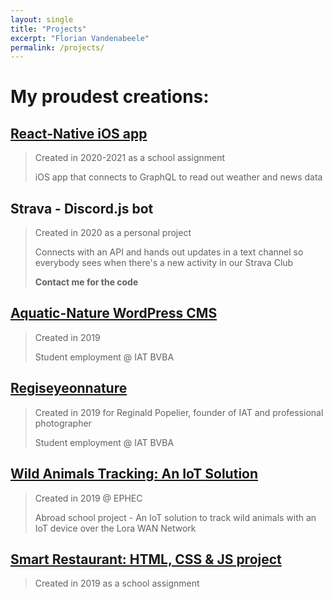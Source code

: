 ```yaml
---
layout: single
title: "Projects"
excerpt: "Florian Vandenabeele"
permalink: /projects/
---
```


# My proudest creations:

## [React-Native iOS app](https://www.youtube.com/watch?v=UkR1yAR3Rus&feature=youtu.be)

> Created in 2020-2021 as a school assignment
>
> iOS app that connects to GraphQL to read out weather and news data

## Strava - Discord.js bot

> Created in 2020 as a personal project
>
> Connects with an API and hands out updates in a text channel so everybody sees when there's a new activity in our Strava Club
>
> **Contact me for the code**

## [Aquatic-Nature WordPress CMS](https://aquatic-nature.be/)

> Created in 2019
>
> Student employment @ IAT BVBA

## [Regiseyeonnature](http://www.regiseyeonnature.com/)

> Created in 2019 for Reginald Popelier, founder of IAT and professional photographer
>
> Student employment @ IAT BVBA

## [Wild Animals Tracking: An IoT Solution](https://ict-week-group6.herokuapp.com/)

> Created in 2019 @ EPHEC
>
> Abroad school project - An IoT solution to track wild animals with an IoT device over the Lora WAN Network

## [Smart Restaurant: HTML, CSS & JS project](https://www.youtube.com/watch?v=U7DJuDYtmt0&feature=youtu.be)

> Created in 2019 as a school assignment
